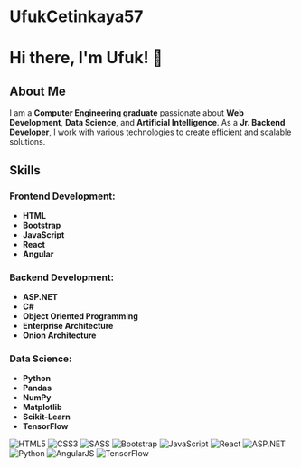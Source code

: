 # UfukCetinkaya57

# Hi there, I'm Ufuk! 👋

## About Me

I am a **Computer Engineering graduate** passionate about **Web Development**, **Data Science**, and **Artificial Intelligence**. As a **Jr. Backend Developer**, I work with various technologies to create efficient and scalable solutions.

## Skills

### Frontend Development:
- **HTML**
- **Bootstrap**
- **JavaScript**
- **React**
- **Angular**

### Backend Development:
- **ASP.NET**
- **C#**
- **Object Oriented Programming**
- **Enterprise Architecture**
- **Onion Architecture**

### Data Science:
- **Python**
- **Pandas**
- **NumPy**
- **Matplotlib**
- **Scikit-Learn**
- **TensorFlow**

![HTML5](https://img.shields.io/badge/-HTML5-E34F26?style=flat&logo=html5&logoColor=white)
![CSS3](https://img.shields.io/badge/-CSS3-1572B6?style=flat&logo=css3&logoColor=white)
![SASS](https://img.shields.io/badge/-SASS-CC6699?style=flat&logo=sass&logoColor=white)
![Bootstrap](https://img.shields.io/badge/-Bootstrap-563D7C?style=flat&logo=bootstrap&logoColor=white)
![JavaScript](https://img.shields.io/badge/-JavaScript-F7DF1E?style=flat&logo=javascript&logoColor=black)
![React](https://img.shields.io/badge/-React-61DAFB?style=flat&logo=react&logoColor=black)
![ASP.NET](https://img.shields.io/badge/-ASP.NET-512BD4?style=flat&logo=.net&logoColor=white)
![Python](https://img.shields.io/badge/-Python-3776AB?style=flat&logo=python&logoColor=white)
![AngularJS](https://img.shields.io/badge/-AngularJS-E23237?style=flat&logo=angularjs&logoColor=white)
![TensorFlow](https://img.shields.io/badge/-TensorFlow-FF6F00?style=flat&logo=tensorflow&logoColor=white)

